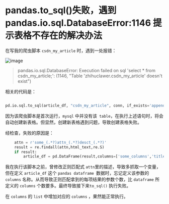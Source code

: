 # pandas.to_sql()失败，遇到 pandas.io.sql.DatabaseError:1146 提示表格不存在的解决办法

在写我的爬虫脚本 `csdn_my_article` 时，遇到一处报错：

![image](https://user-images.githubusercontent.com/31027645/64673793-be5b7a00-d4a1-11e9-9b54-c754288f8995.png)

> pandas.io.sql.DatabaseError: Execution failed on sql 'select * from csdn_my_article;': (1146, "Table 'zhihuclawer.csdn_my_article' doesn't exist")

相关的代码是：

```python

pd.io.sql.to_sql(article_df, "csdn_my_article", conn, if_exists='append', index=False)

```

因为该爬虫脚本是首次运行，`mysql` 中并没有该` table`，在执行上述语句时，将会自动创建新表格。但显然，创建新表格遇到问题，导致创建表格失败。

经检查，失败的原因是：

```python
    attn = r'some_(.*?)attn_(.*?)desct_(.*?)'
    result = re.findall(attn,html_text,re.S)
    if result:
        article_df = pd.DataFrame(result,columns=['some_columns','title_list'])

```
我在执行该脚本之前，曾修改正则匹配式 `attn`里的描述，导致多抓取一个变量，但在定义 `article_df` 这个 `pandas dataframe `数据时，忘记定义该参数的 `columns` 名称。从而导致正则匹配拿到的每项结果的参数个数，比 `dataframe` 所定义的 `columns` 个数要多。最终导致接下来`to_sql()` 执行失败。

在 `columns` 的 `list` 中增加对应的 `columns` ，果然能正常执行。
